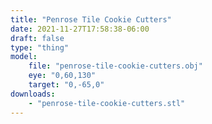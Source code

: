 ```yaml
---
title: "Penrose Tile Cookie Cutters"
date: 2021-11-27T17:58:38-06:00
draft: false
type: "thing"
model: 
    file: "penrose-tile-cookie-cutters.obj"
    eye: "0,60,130"
    target: "0,-65,0"
downloads:
    - "penrose-tile-cookie-cutters.stl"
---
```

